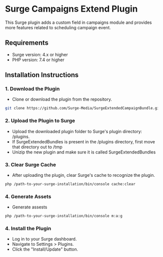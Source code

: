 # Surge Campaigns Extend Plugin

This Surge plugin adds a custom field in campaigns module and provides more features related to scheduling campaign event.

## Requirements
- Surge version: 4.x or higher
- PHP version: 7.4 or higher

## Installation Instructions

### 1. Download the Plugin
- Clone or download the plugin from the repository.

```bash
git clone https://github.com/Surge-Media/SurgeExtendedCampaignBundle.git
```

### 2. Upload the Plugin to Surge
- Upload the downloaded plugin folder to Surge's plugin directory: /plugins.
- If SurgeExtendedBundles is present in the /plugins directory, first move that directory out to /tmp
- Unizip the new plugin and make sure it is called SurgeExtendedBundles

### 3. Clear Surge Cache
- After uploading the plugin, clear Surge's cache to recognize the plugin.
```bash
php /path-to-your-surge-installation/bin/console cache:clear
```

### 4. Generate Assets
- Generate assests
```bash
php /path-to-your-surge-installation/bin/console m:a:g
```

### 4. Install the Plugin
- Log in to your Surge dashboard.
- Navigate to Settings > Plugins.
- Click the "Install/Update" button.
